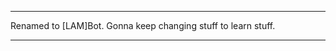 --------------------------------------

Renamed to [LAM]Bot. 
Gonna keep changing stuff to learn stuff.

--------------------------------------